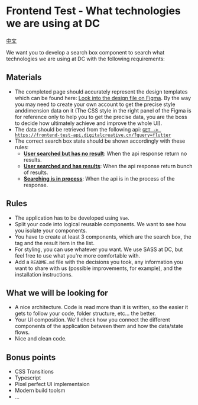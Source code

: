 # Frontend Test - What technologies we are using at DC

[中文](./README-ZH.md)

We want you to develop a search box component to search what technologies we are using at DC with the following requirements:

## Materials

- The completed page should accurately represent the design templates which can be found here: [Look into the design file on Figma](https://www.figma.com/file/mcHQ3hMUG0fmgWVh6QPUlv/Frontend-test-What-technologies-we-are-using-at-DC?node-id=71%3A377). By the way you may need to create your own account to get the precise style anddimension data on it (The CSS style in the right panel of the Figma is for reference only to help you to get the precise data, you are the boss to decide how ultimately achieve and improve the whole UI).
- The data should be retrieved from the following api: [`GET -> https://frontend-test-api.digitalcreative.cn/?query=flutter`](https://frontend-test-api.digitalcreative.cn/?query=flutter)
- The correct search box state should be shown accordingly with these rules:
  - [**User searched but has no result**](./assets/examples/no-result.png): When the api response return no results.
  - [**User searched and has results**](./assets/examples/has-results.png): When the api response return bunch of results.
  - [**Searching is in process**](./assets/examples/searching.png): When the api is in the process of the response.
    

## Rules

- The application has to be developed using `Vue`.
- Split your code into logical reusable components. We want to see how you isolate your components.
- You have to create at least 3 components, which are the search box, the tag and the result item in the list.
- For styling, you can use whatever you want. We use SASS at DC, but feel free to use what you're more comfortable with.
- Add a `README.md` file with the decisions you took, any information you want to share with us (possible improvements, for example), and the installation instructions.

## What we will be looking for

- A nice architecture. Code is read more than it is written, so the easier it gets to follow your code, folder structure, etc... the better.
- Your UI composition. We'll check how you connect the different components of the application between them and how the data/state flows.
- Nice and clean code.

## Bonus points

- CSS Transitions
- Typescript
- Pixel perfect UI implementaion
- Modern build toolsm
- ...
